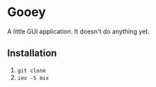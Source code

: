# Gooey

A little GUI application. It doesn't do anything yet.

## Installation

1. `git clone `
2. `iex -S mix`
